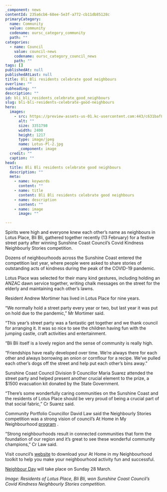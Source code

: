 ```yaml
---
_component: news
contentId: 235a6cb6-68ee-5e3f-a772-cb11db85128c
primaryCategory:
  name: Community
  value: community
  codename: oursc_category_community
  path: ""
categories:
  - name: Council
    value: council-news
    codename: oursc_category_council_news
    path: ""
tags: []
publishedAt: null
publishedAtLast: null
title: Bli Bli residents celebrate good neighbours
overline: ""
subheading: ""
description: ""
id: bli_bli_residents_celebrate_good_neighbours
slug: bli-bli-residents-celebrate-good-neighbours
hero:
  images:
    - src: https://preview-assets-us-01.kc-usercontent.com:443/c631baf8-1b46-001f-580c-d0001b68b4a8/fceb385a-d0ff-4b41-b2ce-ec98c153fbf6/Lotus-Pl-2.jpg
      alt: ""
      size: 3351798
      width: 2400
      height: 1217
      type: image/jpeg
      name: Lotus-Pl-2.jpg
      _component: image
  credit: ""
  caption: ""
head:
  title: Bli Bli residents celebrate good neighbours
  description: ""
  meta:
    - name: keywords
      content: ""
    - name: title
      content: Bli Bli residents celebrate good neighbours
    - name: description
      content: ""
    - name: image
      image: ""

---
```

Spirits were high and everyone knew each other’s name as neighbours in Lotus Place, Bli Bli, gathered together recently (13 February) for a festive street party after winning Sunshine Coast Council’s Covid Kindness Neighbourly Stories competition.

Dozens of neighbourhoods across the Sunshine Coast entered the competition last year, where people were asked to share stories of outstanding acts of kindness during the peak of the COVID-19 pandemic.

Lotus Place was selected for their many kind gestures, including holding an ANZAC dawn service together, writing chalk messages on the street for the elderly and maintaining each other’s lawns.

Resident Andrew Mortimer has lived in Lotus Place for nine years.

“We normally hold a street party every year or two, but last year it was put on hold due to the pandemic,” Mr Mortimer said.

“This year’s street party was a fantastic get together and we thank council for arranging it. It was so nice to see the children having fun with the jumping castle, craft activities and entertainment.

“Bli Bli itself is a lovely region and the sense of community is really high.

“Friendships have really developed over time. We’re always there for each other and always borrowing an onion or cornflour for a recipe. We’ve pulled each other’s dogs off the street and help put each other’s bins away.”

Sunshine Coast Council Division 9 Councillor Maria Suarez attended the street party and helped present another crucial element to the prize, a $1500 evacuation kit donated by the State Government.

“There’s some wonderfully caring communities on the Sunshine Coast and the residents of Lotus Place should be very proud of being a crucial part of that social fabric,” Cr Suarez said.

Community Portfolio Councillor David Law said the Neighbourly Stories competition was a strong vision of council’s At Home in My Neighbourhood [program](https://www.sunshinecoast.qld.gov.au/covidkindness)
.

“Strong neighbourhoods result in connected communities that form the foundation of our region and it’s great to see these wonderful community champions,” Cr Law said.

Visit council’s [website](https://www.sunshinecoast.qld.gov.au/Living-and-Community/Community-Support/At-Home-in-my-Neighbourhood/Be-neighbourly)
&#x20;to download your At Home in my Neighbourhood toolkit to help you make your neighbourhood activity fun and successful.

[Neighbour Day](https://neighbourday.org/neighbour-day-2021-theme/#:~:text=Neighbour%20Day%202021%20WILL%20take,within%20neighbourhoods%20and%20wider%20communities*.)
&#x20;will take place on Sunday 28 March.

*Image: Residents of Lotus Place, Bli Bli, won Sunshine Coast Council’s Covid Kindness Neighbourly Stories competition.*

